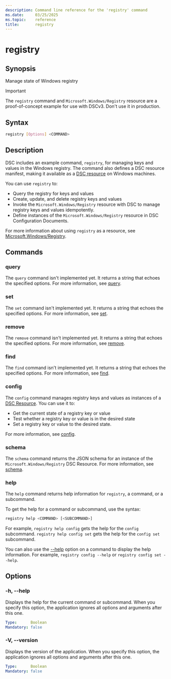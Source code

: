 ```yaml
---
description: Command line reference for the 'registry' command
ms.date:     03/25/2025
ms.topic:    reference
title:       registry
---
```


# registry

## Synopsis

Manage state of Windows registry

> [!IMPORTANT]
> The `registry` command and `Microsoft.Windows/Registry` resource are a proof-of-concept example
> for use with DSCv3. Don't use it in production.

## Syntax

```sh
registry [Options] <COMMAND>
```

## Description

DSC includes an example command, `registry`, for managing keys and values in the Windows registry.
The command also defines a DSC resource manifest, making it available as a [DSC resource][01] on
Windows machines.

You can use `registry` to:

- Query the registry for keys and values
- Create, update, and delete registry keys and values
- Invoke the `Microsoft.Windows/Registry` resource with DSC to manage registry keys and values
  idempotently.
- Define instances of the `Microsoft.Windows/Registry` resource in DSC Configuration Documents.

For more information about using `registry` as a resource, see [Microsoft.Windows/Registry][02].

## Commands

### query

The `query` command isn't implemented yet. It returns a string that echoes the specified options.
For more information, see [query][03].

### set

The `set` command isn't implemented yet. It returns a string that echoes the specified options. For
more information, see [set][04].

### remove

The `remove` command isn't implemented yet. It returns a string that echoes the specified options.
For more information, see [remove][05].

### find

The `find` command isn't implemented yet. It returns a string that echoes the specified options.
For more information, see [find][06].

### config

The `config` command manages registry keys and values as instances of a [DSC Resource][01]. You can
use it to:

- Get the current state of a registry key or value
- Test whether a registry key or value is in the desired state
- Set a registry key or value to the desired state.

For more information, see [config][07].

### schema

The `schema` command returns the JSON schema for an instance of the `Microsoft.Windows/Registry`
DSC Resource. For more information, see [schema][08].

### help

The `help` command returns help information for `registry`, a command, or a subcommand.

To get the help for a command or subcommand, use the syntax:

```sh
registry help <COMMAND> [<SUBCOMMAND>]
```

For example, `registry help config` gets the help for the `config` subcommand.
`registry help config set` gets the help for the `config set` subcommand.

You can also use the [--help](#-h---help) option on a command to display the help information. For
example, `registry config --help` or `registry config set --help`.

## Options

### -h, --help

<a id="-h"></a>
<a id="--help"></a>

Displays the help for the current command or subcommand. When you specify this option, the
application ignores all options and arguments after this one.

```yaml
Type:      Boolean
Mandatory: false
```

### -V, --version

<a id="-v"></a>
<a id="--version"></a>

Displays the version of the application. When you specify this option, the application ignores all
options and arguments after this one.

```yaml
Type:      Boolean
Mandatory: false
```

<!-- Link reference definitions -->
[01]: ../../../concepts/resources/overview.md
[02]: ../../resources/Microsoft/Windows/Registry/index.md
[03]: ./query/index.md
[04]: ./set/index.md
[05]: ./remove/index.md
[06]: ./find/index.md
[07]: ./config/index.md
[08]: ./schema/index.md
